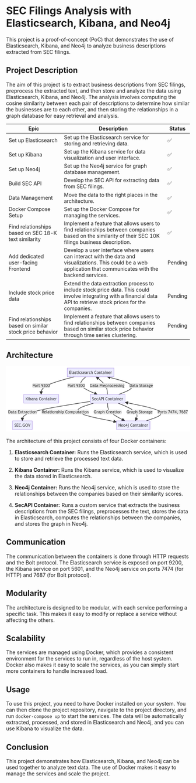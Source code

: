 # SEC Filings Analysis with Elasticsearch, Kibana, and Neo4j

This project is a proof-of-concept (PoC) that demonstrates the use of Elasticsearch, Kibana, and Neo4j to analyze business descriptions extracted from SEC filings.

## Project Description

The aim of this project is to extract business descriptions from SEC filings, preprocess the extracted text, and then store and analyze the data using Elasticsearch, Kibana, and Neo4j. The analysis involves computing the cosine similarity between each pair of descriptions to determine how similar the businesses are to each other, and then storing the relationships in a graph database for easy retrieval and analysis.

| Epic | Description | Status |
| --- | --- | --- |
| Set up Elasticsearch | Set up the Elasticsearch service for storing and retrieving data. | :white_check_mark: |
| Set up Kibana | Set up the Kibana service for data visualization and user interface. | :white_check_mark: |
| Set up Neo4j | Set up the Neo4j service for graph database management. | :white_check_mark: |
| Build SEC API | Develop the SEC API for extracting data from SEC filings. | :white_check_mark: |
| Data Management | Move the data to the right places in the architecture. | :white_check_mark: |
| Docker Compose Setup | Set up the Docker Compose for managing the services. | :white_check_mark: |
| Find relationships based on SEC 1ß-K text similarity | Implement a feature that allows users to find relationships between companies based on the similarity of their SEC 10K filings business description. | :white_check_mark: |
| Add dedicated user-facing Frontend | Develop a user interface where users can interact with the data and visualizations. This could be a web application that communicates with the backend services. | Pending |
| Include stock price data | Extend the data extraction process to include stock price data. This could involve integrating with a financial data API to retrieve stock prices for the companies. | Pending |
| Find relationships based on similar stock price behavior | Implement a feature that allows users to find relationships between companies based on similar stock price behavior through time series clustering. | Pending |

## Architecture

![image description](architecture-mockup.png)

The architecture of this project consists of four Docker containers:

1. **Elasticsearch Container:** Runs the Elasticsearch service, which is used to store and retrieve the processed text data.

2. **Kibana Container:** Runs the Kibana service, which is used to visualize the data stored in Elasticsearch.

3. **Neo4j Container:** Runs the Neo4j service, which is used to store the relationships between the companies based on their similarity scores.

4. **SecAPI Container:** Runs a custom service that extracts the business descriptions from the SEC filings, preprocesses the text, stores the data in Elasticsearch, computes the relationships between the companies, and stores the graph in Neo4j.

## Communication

The communication between the containers is done through HTTP requests and the Bolt protocol. The Elasticsearch service is exposed on port 9200, the Kibana service on port 5601, and the Neo4j service on ports 7474 (for HTTP) and 7687 (for Bolt protocol).

## Modularity

The architecture is designed to be modular, with each service performing a specific task. This makes it easy to modify or replace a service without affecting the others.

## Scalability

The services are managed using Docker, which provides a consistent environment for the services to run in, regardless of the host system. Docker also makes it easy to scale the services, as you can simply start more containers to handle increased load.

## Usage

To use this project, you need to have Docker installed on your system. You can then clone the project repository, navigate to the project directory, and run `docker-compose up` to start the services. The data will be automatically extracted, processed, and stored in Elasticsearch and Neo4j, and you can use Kibana to visualize the data.

## Conclusion

This project demonstrates how Elasticsearch, Kibana, and Neo4j can be used together to analyze text data. The use of Docker makes it easy to manage the services and scale the project.
